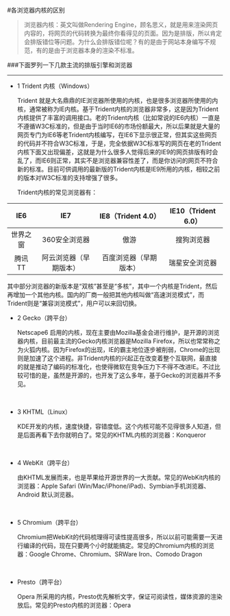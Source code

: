 #各浏览器内核的区别

>浏览器内核：英文叫做Rendering Engine，顾名思义，就是用来渲染网页内容的，将网页的代码转换为最终你看得见的页面。因为是排版，所以肯定会排版错位等问题。为什么会排版错位呢？有的是由于网站本身编写不规范，有的是由于浏览器本身的渲染不标准。



###下面罗列一下几款主流的排版引擎和浏览器

***

* 1 Trident 内核（Windows）

  Trident 就是大名鼎鼎的IE浏览器所使用的内核，也是很多浏览器所使用的内核，通常被称为IE内核。基于Trident内核的浏览器非常多，这是因为Trident内核提供了丰富的调用接口。老的Trident内核（比如常说的IE6内核）一直是不遵循W3C标准的，但是由于当时IE6的市场份额最大，所以后果就是大量的网页专门为IE6等老Trident内核编写，在IE6下显示很正常，但其实这些网页的代码并不符合W3C标准，于是，完全依据W3C标准写的网页在老的Trident内核下面又出现偏差，这就是为什么很多人觉得后来的IE9的网页排版有时会乱了，而IE6则正常，其实不是浏览器兼容性差了，而是你访问的网页不符合新的标准。目前可供调用的最新版的Trident内核是IE9所用的内核，相较之前的版本对W3C标准的支持增强了很多。

  Trident内核的常见浏览器有：

| IE6  |     IE7     | IE8（Trident 4.0） | IE10（Trident 6.0） |
| :--: | :---------: | :--------------: | :---------------: |
| 世界之窗 |  360安全浏览器   |        傲游        |       搜狗浏览器       |
| 腾讯TT | 阿云浏览器（早期版本） |   百度浏览器（早期版本）    |      瑞星安全浏览器      |
其中部分浏览器的新版本是“双核”甚至是“多核”，其中一个内核是Trident，然后		  再增加一个其他内核。国内的厂商一般把其他内核叫做“高速浏览模式”，而Trident则是“兼容浏览模式”，用户可以来回切换。



* 2 Gecko（跨平台）

  Netscape6 启用的内核，现在主要由Mozilla基金会进行维护，是开源的浏览器内核，目前最主流的Gecko内核浏览器是Mozilla Firefox，所以也常常称之为火狐内核。因为Firefox的出现，IE的霸主地位逐步被削弱，Chrome的出现则是加速了这个进程。非Trident内核的兴起正在改变着整个互联网，最直接的就是推动了编码的标准化，也使得微软在竞争压力下不得不改进IE。不过比较可惜的是，虽然是开源的，也开发了这么多年，基于Gecko的浏览器并不多见。

  ​



* 3 KHTML（Linux）

  KDE开发的内核，速度快捷，容错度低。这个内核可能不见得很多人知道，但是后面再看下去你就明白了。常见的KHTML内核的浏览器：Konqueror

  ​

* 4 WebKit（跨平台）

  由KHTML发展而来，也是苹果给开源世界的一大贡献。常见的WebKit内核的浏览器：Apple Safari (Win/Mac/iPhone/iPad)、Symbian手机浏览器、Android 默认浏览器。

  ​



* 5 Chromium（跨平台）

  Chromium把WebKit的代码梳理得可读性提高很多，所以以前可能需要一天进行编译的代码，现在只要两个小时就能搞定。常见的Chromium内核的浏览器：Google Chrome、Chromium、SRWare Iron、Comodo Dragon

  ​

* Presto（跨平台）

  Opera 所采用的内核，Presto优先解析文字，保证可阅读性，媒体资源的渲染放后。常见的Presto内核的浏览器：Opera